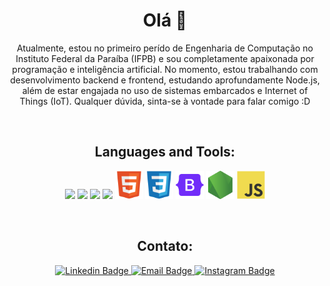 

<h1 align="center"> Olá 👋 </h1>

<p align="center">Atualmente, estou no primeiro perído de Engenharia de Computação no Instituto Federal da Paraíba (IFPB) e sou completamente apaixonada por programação e inteligência artificial. No momento, estou trabalhando com desenvolvimento backend e frontend, estudando aprofundamente Node.js, além de estar engajada no uso de sistemas embarcados e Internet of Things (IoT).  Qualquer dúvida, sinta-se à vontade para falar comigo :D </p>

<br>

<h2 align="center"> Languages and Tools: </h2>



<p align="center">
  <img width="45px" src="https://upload.wikimedia.org/wikipedia/commons/thumb/9/9a/Visual_Studio_Code_1.35_icon.svg/1024px-Visual_Studio_Code_1.35_icon.svg.png">
  <img width="45px" src="https://brandslogos.com/wp-content/uploads/images/large/arduino-logo-1.png">
  <img width="44px" src="https://i.imgur.com/BgjSjn9.png">
  <img width="45px" src="https://i.imgur.com/o4FSeZ6.png">
  <img width="45px" src="https://raw.githubusercontent.com/devicons/devicon/c5378d6c2510ffa0b3e4475af95618a8048d6cf1/icons/html5/html5-original.svg">
  <img width="45px" src="https://raw.githubusercontent.com/devicons/devicon/master/icons/css3/css3-original.svg">
  <img width="45px" src="https://raw.githubusercontent.com/devicons/devicon/master/icons/bootstrap/bootstrap-plain.svg">
  <img width="45px" src="https://raw.githubusercontent.com/devicons/devicon/c5378d6c2510ffa0b3e4475af95618a8048d6cf1/icons/nodejs/nodejs-original.svg">
  <img width="45px" src="https://raw.githubusercontent.com/devicons/devicon/master/icons/javascript/javascript-original.svg">
 
  
</p>

<br>

<h2 align="center">Contato:</h2>


<p align="center">
<a target="_blank" href="linkedin.com/in/karen-lorhana-1848301aa/">
<img src="https://img.shields.io/badge/LinkedIn-0077B5?style=for-the-badge&logo=linkedin&logoColor=white" alt="Linkedin Badge">
</a>
<a target="_blank" href="mailto:karen10lorhana@gmail.com">
<img src="https://img.shields.io/badge/Gmail-D14836?style=for-the-badge&logo=gmail&logoColor=white" alt="Email Badge">
</a>
<a target="_blank" href="https://www.instagram.com/karenlorhana/">
<img src="https://img.shields.io/badge/Instagram-E4405F?style=for-the-badge&logo=instagram&logoColor=white" alt="Instagram Badge">
</a>

</p>

<br>

</center>  
